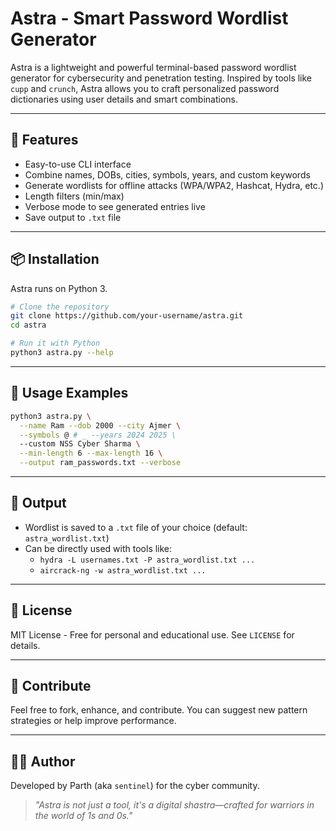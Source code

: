 # Astra - Smart Password Wordlist Generator

Astra is a lightweight and powerful terminal-based password wordlist generator for cybersecurity and penetration testing. Inspired by tools like `cupp` and `crunch`, Astra allows you to craft personalized password dictionaries using user details and smart combinations.

---

## 🔧 Features

- Easy-to-use CLI interface
- Combine names, DOBs, cities, symbols, years, and custom keywords
- Generate wordlists for offline attacks (WPA/WPA2, Hashcat, Hydra, etc.)
- Length filters (min/max)
- Verbose mode to see generated entries live
- Save output to `.txt` file

---

## 📦 Installation

Astra runs on Python 3.

```bash
# Clone the repository
git clone https://github.com/your-username/astra.git
cd astra

# Run it with Python
python3 astra.py --help
```

---

## 🚀 Usage Examples

```bash
python3 astra.py \
  --name Ram --dob 2000 --city Ajmer \
  --symbols @ # _ --years 2024 2025 \
  --custom NSS Cyber Sharma \
  --min-length 6 --max-length 16 \
  --output ram_passwords.txt --verbose
```

---

## 📂 Output

- Wordlist is saved to a `.txt` file of your choice (default: `astra_wordlist.txt`)
- Can be directly used with tools like:
  - `hydra -L usernames.txt -P astra_wordlist.txt ...`
  - `aircrack-ng -w astra_wordlist.txt ...`

---

## 📜 License

MIT License - Free for personal and educational use. See `LICENSE` for details.

---

## 🤝 Contribute

Feel free to fork, enhance, and contribute. You can suggest new pattern strategies or help improve performance.

---

## 👨‍💻 Author

Developed by Parth (aka `sentinel`) for the cyber community.

> *"Astra is not just a tool, it's a digital shastra—crafted for warriors in the world of 1s and 0s."*
